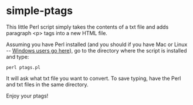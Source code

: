 # simple-ptags
This little Perl script simply takes the contents of a txt file and adds paragraph &lt;p> tags into a new HTML file.

Assuming you have Perl installed (and you should if you have Mac or Linux -- <a href="https://learn.perl.org/installing/windows.html" target="_blank">Windows users go here</a>), go to the directory where the script is installed and type:

<code>perl ptags.pl</code>

It will ask what txt file you want to convert. To save typing, have the Perl and txt files in the same directory.

Enjoy your ptags!
